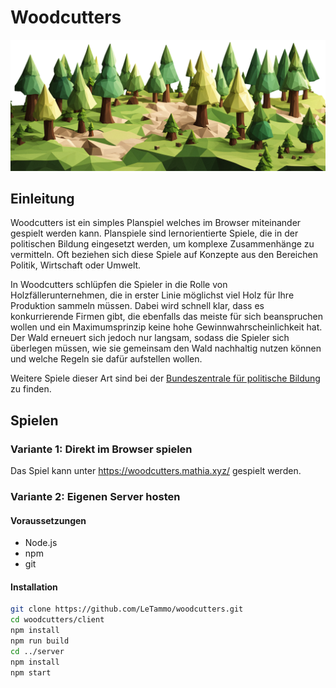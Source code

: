 
# Woodcutters

![background.png](client/public/background.png)

## Einleitung

Woodcutters ist ein simples Planspiel welches im Browser miteinander gespielt werden kann.
Planspiele sind lernorientierte Spiele, die in der politischen Bildung eingesetzt werden, 
um komplexe Zusammenhänge zu vermitteln. Oft beziehen sich diese Spiele auf Konzepte aus den Bereichen
Politik, Wirtschaft oder Umwelt.

In Woodcutters schlüpfen die Spieler in die Rolle von Holzfällerunternehmen, die in erster Linie möglichst viel
Holz für Ihre Produktion sammeln müssen. Dabei wird schnell klar, dass es konkurrierende Firmen gibt, die ebenfalls
das meiste für sich beanspruchen wollen und ein Maximumsprinzip keine hohe Gewinnwahrscheinlichkeit hat. 
Der Wald erneuert sich jedoch nur langsam, sodass die Spieler sich überlegen müssen, 
wie sie gemeinsam den Wald nachhaltig nutzen können und welche Regeln sie dafür aufstellen wollen.

Weitere Spiele dieser Art sind bei der 
[Bundeszentrale für politische Bildung](https://www.bpb.de/lernen/angebote/planspiele/datenbank-planspiele/)
zu finden.

## Spielen

### Variante 1: Direkt im Browser spielen

Das Spiel kann unter https://woodcutters.mathia.xyz/ gespielt werden.

### Variante 2: Eigenen Server hosten

#### Voraussetzungen

- Node.js
- npm
- git

#### Installation

```bash
git clone https://github.com/LeTammo/woodcutters.git
cd woodcutters/client
npm install
npm run build
cd ../server
npm install
npm start
```

